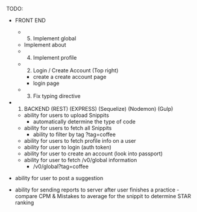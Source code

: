 TODO:
  - FRONT END
    - 5) Implement global
    - Implement about
    - 4) Implement profile
    - 2) Login / Create Account (Top right)
      - create a create account page
      - login page
    - 3) Fix typing directive

  - 1) BACKEND (REST) (EXPRESS) (Sequelize) (Nodemon) (Gulp)
    - ability for users to upload Snippits
      - automatically determine the type of code
    - ability for users to fetch all Snippits
      - ability to filter by tag ?tag=coffee
    - ability for users to fetch profile info on a user
    - ability for user to login (auth token)
    - ability for user to create an account (look into passport)
    - ability for user to fetch /v0/global information
      - /v0/global?tag=coffee
   - ability for user to post a suggestion
   - ability for sending reports to server after user finishes a practice
    - compare CPM & Mistakes to average for the snippit to determine STAR ranking
